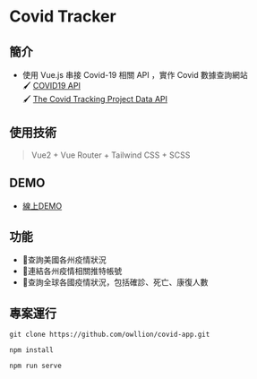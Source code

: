 # Covid Tracker

## 簡介
 * 使用 Vue.js 串接 Covid-19 相關 API ，實作 Covid 數據查詢網站     
 🖌 [COVID19 API](https://documenter.getpostman.com/view/10808728/SzS8rjbc#00030720-fae3-4c72-8aea-ad01ba17adf8)    
 🖌 [The Covid Tracking Project Data API](https://covidtracking.com/data/api)

## 使用技術
> Vue2 + Vue Router + Tailwind CSS + SCSS 
 
## DEMO
* [線上DEMO](https://covid-tracker-19-owllion.herokuapp.com/#/) 

## 功能
 * 📝查詢美國各州疫情狀況 
 * 📝連結各州疫情相關推特帳號
 * 📝查詢全球各國疫情狀況，包括確診、死亡、康復人數


## 專案運行
```
git clone https://github.com/owllion/covid-app.git

npm install

npm run serve
```
